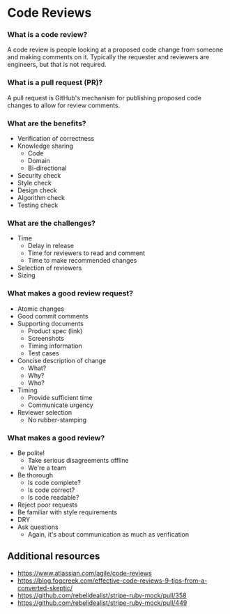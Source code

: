 # Code Reviews
### What is a code review?
A code review is people looking at a proposed code change from someone and making comments on it. Typically the requester and reviewers are engineers, but that is not required.

### What is a pull request (PR)?
A pull request is GitHub's mechanism for publishing proposed code changes to allow for review comments.

### What are the benefits?
* Verification of correctness
* Knowledge sharing
  * Code
  * Domain
  * Bi-directional
* Security check
* Style check
* Design check
* Algorithm check
* Testing check

### What are the challenges?
* Time
   * Delay in release
   * Time for reviewers to read and comment
   * Time to make recommended changes
* Selection of reviewers
* Sizing

### What makes a good review request?
* Atomic changes
* Good commit comments
* Supporting documents
  * Product spec (link)
  * Screenshots
  * Timing information
  * Test cases
* Concise description of change
  * What?
  * Why?
  * Who?
* Timing
  * Provide sufficient time
  * Communicate urgency
* Reviewer selection
  * No rubber-stamping

### What makes a good review?
* Be polite!
  * Take serious disagreements offline
  * We're a team
* Be thorough
  * Is code complete?
  * Is code correct?
  * Is code readable?
* Reject poor requests
* Be familiar with style requirements
* DRY
* Ask questions
  * Again, it's about communication as much as verification

## Additional resources
* https://www.atlassian.com/agile/code-reviews
* https://blog.fogcreek.com/effective-code-reviews-9-tips-from-a-converted-skeptic/
* https://github.com/rebelidealist/stripe-ruby-mock/pull/358
* https://github.com/rebelidealist/stripe-ruby-mock/pull/449
